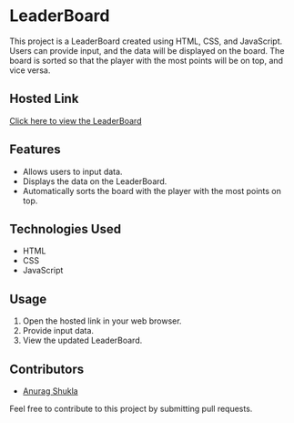 # LeaderBoard

This project is a LeaderBoard created using HTML, CSS, and JavaScript. Users can provide input, and the data will be displayed on the board. The board is sorted so that the player with the most points will be on top, and vice versa.

## Hosted Link

[Click here to view the LeaderBoard](https://anurag090697.github.io/LeaderBoard/)

## Features

- Allows users to input data.
- Displays the data on the LeaderBoard.
- Automatically sorts the board with the player with the most points on top.

## Technologies Used

- HTML
- CSS
- JavaScript

## Usage

1. Open the hosted link in your web browser.
2. Provide input data.
3. View the updated LeaderBoard.

## Contributors

- [Anurag Shukla](https://github.com/anurag090697)

Feel free to contribute to this project by submitting pull requests.
